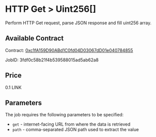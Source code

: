 # HTTP Get > Uint256[]

Perform HTTP Get request, parse JSON response and fill uint256 array.

## Available Contract
  
Contract: [0xc1fA159D90ABd1C0fd04D03067dD01e040784855](https://goerli.etherscan.io/address/0xc1fA159D90ABd1C0fd04D03067dD01e040784855)

JobID: 3fdf0c58b21f4b539588015ad5ab62a8

## Price

0.1 LINK

## Parameters

The job requires the following parameters to be specified:

* `get` - internet-facing URL from where the data is retrieved
* `path` - comma-separated JSON path used to extract the value
